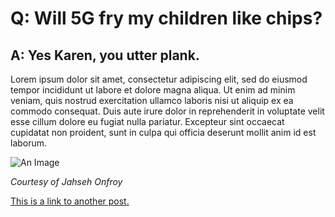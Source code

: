 # Q: Will 5G fry my children like chips?
## A: Yes Karen, you utter plank.

Lorem ipsum dolor sit amet, consectetur adipiscing elit, sed do eiusmod tempor incididunt ut labore et dolore magna aliqua. Ut enim ad minim veniam, quis nostrud exercitation ullamco laboris nisi ut aliquip ex ea commodo consequat. Duis aute irure dolor in reprehenderit in voluptate velit esse cillum dolore eu fugiat nulla pariatur. Excepteur sint occaecat cupidatat non proident, sunt in culpa qui officia deserunt mollit anim id est laborum.

![An Image](https://lh3.googleusercontent.com/proxy/FO_wH8A5TH90wlIoZuwICgBPTWmr8w1TwKODputcNPfcVoVuyBo7UlQRWvFUvyt9BcWi3pHL9zphYY0xiKQ85ifeUs4kOxhRablQ5_Lk0SAKFoZIGAt-n2DIq3YPmQPMretV-Oj5qTsCecp28A)

*Courtesy of Jahseh Onfroy*

[This is a link to another post.](#example.md)